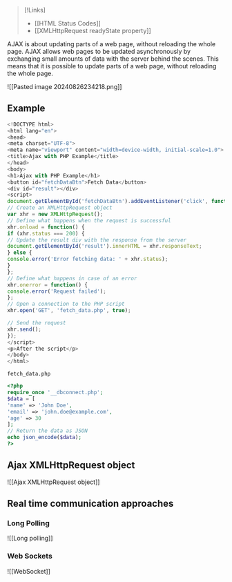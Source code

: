 >[!Links] 
>- [[HTML Status Codes]]
>- [[XMLHttpRequest readyState property]]
>


AJAX is about updating parts of a web page, without reloading the whole page.
AJAX allows web pages to be updated asynchronously by exchanging small amounts of data with the server behind the scenes. This means that it is possible to update parts of a web page, without reloading the whole page.

![[Pasted image 20240826234218.png]]

## **Example**
```js
<!DOCTYPE html>
<html lang="en">
<head>
<meta charset="UTF-8">
<meta name="viewport" content="width=device-width, initial-scale=1.0">
<title>Ajax with PHP Example</title>
</head>
<body>
<h1>Ajax with PHP Example</h1>
<button id="fetchDataBtn">Fetch Data</button>
<div id="result"></div>
<script>
document.getElementById('fetchDataBtn').addEventListener('click', function() {
// Create an XMLHttpRequest object
var xhr = new XMLHttpRequest();
// Define what happens when the request is successful
xhr.onload = function() {
if (xhr.status === 200) {
// Update the result div with the response from the server
document.getElementById('result').innerHTML = xhr.responseText;
} else {
console.error('Error fetching data: ' + xhr.status);
}
};
// Define what happens in case of an error
xhr.onerror = function() {
console.error('Request failed');
};
// Open a connection to the PHP script
xhr.open('GET', 'fetch_data.php', true);

// Send the request
xhr.send();
});
</script>
<p>After the script</p>
</body>
</html>
```

`fetch_data.php`
```php
<?php
require_once '__dbconnect.php';
$data = [
'name' => 'John Doe',
'email' => 'john.doe@example.com',
'age' => 30
];
// Return the data as JSON
echo json_encode($data);
?>
```


## Ajax XMLHttpRequest object
![[Ajax XMLHttpRequest object]]

## Real time communication approaches
### Long Polling
![[Long polling]]

### Web Sockets
![[WebSocket]]




